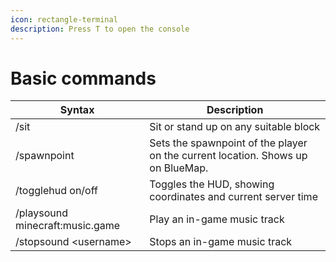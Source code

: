 ```yaml
---
icon: rectangle-terminal
description: Press T to open the console
---
```


# Basic commands



| Syntax                          | Description                                                                     |
| ------------------------------- | ------------------------------------------------------------------------------- |
| /sit                            | Sit or stand up on any suitable block                                           |
| /spawnpoint                     | Sets the spawnpoint of the player on the current location. Shows up on BlueMap. |
| /togglehud on/off               | Toggles the HUD, showing coordinates and current server time                    |
| /playsound minecraft:music.game | Play an in-game music track                                                     |
| /stopsound \<username>          | Stops an in-game music track                                                    |
